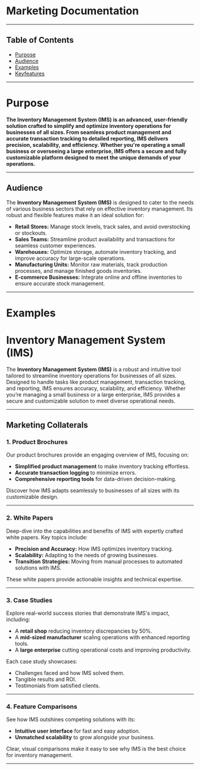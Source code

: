 # **Marketing Documentation**

---

## **Table of Contents**

- [Purpose](#Purpose)
- [Audience](#Audience)
- [Examples](#Examples)
- [Keyfeatures](#Keyfeatures)

---

# **Purpose**
 

**The Inventory Management System (IMS) is an advanced, user-friendly solution crafted to simplify and optimize inventory operations for businesses of all sizes. From seamless product management and accurate transaction tracking to detailed reporting, IMS delivers precision, scalability, and efficiency. Whether you're operating a small business or overseeing a large enterprise, IMS offers a secure and fully customizable platform designed to meet the unique demands of your operations.**

---

## Audience

The **Inventory Management System (IMS)** is designed to cater to the needs of various business sectors that rely on effective inventory management. Its robust and flexible features make it an ideal solution for:

- **Retail Stores:** Manage stock levels, track sales, and avoid overstocking or stockouts.
- **Sales Teams:** Streamline product availability and transactions for seamless customer experiences.
- **Warehouses:** Optimize storage, automate inventory tracking, and improve accuracy for large-scale operations.
- **Manufacturing Units:** Monitor raw materials, track production processes, and manage finished goods inventories.
- **E-commerce Businesses:** Integrate online and offline inventories to ensure accurate stock management.


---

# **Examples**

# Inventory Management System (IMS)

The **Inventory Management System (IMS)** is a robust and intuitive tool tailored to streamline inventory operations for businesses of all sizes. Designed to handle tasks like product management, transaction tracking, and reporting, IMS ensures accuracy, scalability, and efficiency. Whether you’re managing a small business or a large enterprise, IMS provides a secure and customizable solution to meet diverse operational needs.

---

## Marketing Collaterals

### 1. Product Brochures
Our product brochures provide an engaging overview of IMS, focusing on:
- **Simplified product management** to make inventory tracking effortless.
- **Accurate transaction logging** to minimize errors.
- **Comprehensive reporting tools** for data-driven decision-making.

Discover how IMS adapts seamlessly to businesses of all sizes with its customizable design.

---

### 2. White Papers
Deep-dive into the capabilities and benefits of IMS with expertly crafted white papers. Key topics include:
- **Precision and Accuracy:** How IMS optimizes inventory tracking.
- **Scalability:** Adapting to the needs of growing businesses.
- **Transition Strategies:** Moving from manual processes to automated solutions with IMS.

These white papers provide actionable insights and technical expertise.

---

### 3. Case Studies
Explore real-world success stories that demonstrate IMS's impact, including:
- A **retail shop** reducing inventory discrepancies by 50%.
- A **mid-sized manufacturer** scaling operations with enhanced reporting tools.
- A **large enterprise** cutting operational costs and improving productivity.

Each case study showcases:
- Challenges faced and how IMS solved them.
- Tangible results and ROI.
- Testimonials from satisfied clients.

---

### 4. Feature Comparisons
See how IMS outshines competing solutions with its:
- **Intuitive user interface** for fast and easy adoption.
- **Unmatched scalability** to grow alongside your business.

Clear, visual comparisons make it easy to see why IMS is the best choice for inventory management.

---

###